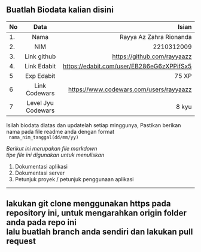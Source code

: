 **Buatlah Biodata kalian disini** <br />
----------------------------------------
|No | Data  | Isian|
|---|:-------:|------:|
|1. |Nama     |Rayya Az Zahra Rionanda       |
|2.| NIM        |2210312009      |
|3. |Link github | https://github.com/rayyaazz     |
|4.| Link Edabit |https://edabit.com/user/EB286eG6zXPPifSx5      |
|5|Exp Edabit   |75 XP       |
|6| Link Codewars| https://www.codewars.com/users/rayyaazz     |
|7| Level Jyu Codewars|8 kyu |

Isilah biodata diatas dan updatelah setiap minggunya,
Pastikan berikan nama pada file readme anda dengan format <br/>
`
nama_nim_tanggal(dd/mm/yy)` 

*Berikut ini merupakan file markdown <br/> tipe file ini digunakan untuk menuliskan*
1. Dokumentasi aplikasi
2. Dokumentasi server
3. Petunjuk proyek / petunjuk penggunaan aplikasi
----
**lakukan git clone menggunakan https pada repository ini, untuk mengarahkan origin folder anda pada repo ini<br/> lalu buatlah branch anda sendiri dan lakukan pull request**
----
